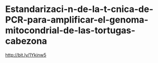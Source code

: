 # Estandarizaci-n-de-la-t-cnica-de-PCR-para-amplificar-el-genoma-mitocondrial-de-las-tortugas-cabezona
http://bit.ly/1Ykinw5

